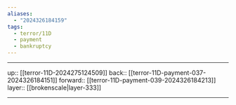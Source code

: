 ```yaml
---
aliases:
  - "2024326184159"
tags:
  - terror/11D
  - payment
  - bankruptcy
---
```




***

up:: [[terror-11D-2024275124509]]
back:: [[terror-11D-payment-037-2024326184151]]
forward:: [[terror-11D-payment-039-2024326184213]]
layer:: [[brokenscale|layer-333]]

***
